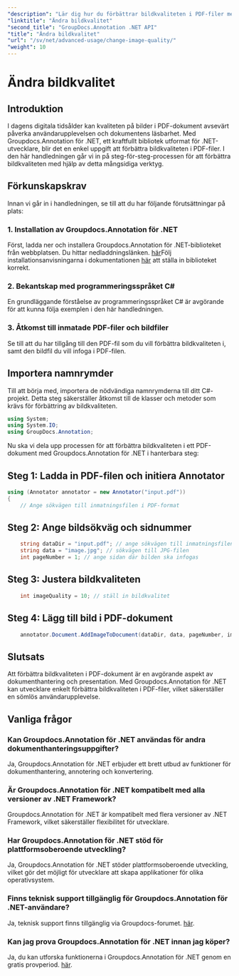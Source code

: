 ```yaml
---
"description": "Lär dig hur du förbättrar bildkvaliteten i PDF-filer med Groupdocs.Annotation för .NET. Följ vår steg-för-steg-guide."
"linktitle": "Ändra bildkvalitet"
"second_title": "GroupDocs.Annotation .NET API"
"title": "Ändra bildkvalitet"
"url": "/sv/net/advanced-usage/change-image-quality/"
"weight": 10
---
```


# Ändra bildkvalitet

## Introduktion
I dagens digitala tidsålder kan kvaliteten på bilder i PDF-dokument avsevärt påverka användarupplevelsen och dokumentens läsbarhet. Med Groupdocs.Annotation för .NET, ett kraftfullt bibliotek utformat för .NET-utvecklare, blir det en enkel uppgift att förbättra bildkvaliteten i PDF-filer. I den här handledningen går vi in på steg-för-steg-processen för att förbättra bildkvaliteten med hjälp av detta mångsidiga verktyg.
## Förkunskapskrav
Innan vi går in i handledningen, se till att du har följande förutsättningar på plats:
### 1. Installation av Groupdocs.Annotation för .NET
Först, ladda ner och installera Groupdocs.Annotation för .NET-biblioteket från webbplatsen. Du hittar nedladdningslänken. [här](https://releases.groupdocs.com/annotation/net/)Följ installationsanvisningarna i dokumentationen [här](https://tutorials.groupdocs.com/annotation/net/) att ställa in biblioteket korrekt.
### 2. Bekantskap med programmeringsspråket C#
En grundläggande förståelse av programmeringsspråket C# är avgörande för att kunna följa exemplen i den här handledningen.
### 3. Åtkomst till inmatade PDF-filer och bildfiler
Se till att du har tillgång till den PDF-fil som du vill förbättra bildkvaliteten i, samt den bildfil du vill infoga i PDF-filen.

## Importera namnrymder
Till att börja med, importera de nödvändiga namnrymderna till ditt C#-projekt. Detta steg säkerställer åtkomst till de klasser och metoder som krävs för förbättring av bildkvaliteten.

```csharp
using System;
using System.IO;
using GroupDocs.Annotation;
```

Nu ska vi dela upp processen för att förbättra bildkvaliteten i ett PDF-dokument med Groupdocs.Annotation för .NET i hanterbara steg:
## Steg 1: Ladda in PDF-filen och initiera Annotator
```csharp
using (Annotator annotator = new Annotator("input.pdf"))
{
    // Ange sökvägen till inmatningsfilen i PDF-format
```
## Steg 2: Ange bildsökväg och sidnummer
```csharp
    string dataDir = "input.pdf"; // ange sökvägen till inmatningsfilen i PDF-format
    string data = "image.jpg"; // sökvägen till JPG-filen
    int pageNumber = 1; // ange sidan där bilden ska infogas
```
## Steg 3: Justera bildkvaliteten
```csharp
    int imageQuality = 10; // ställ in bildkvalitet
```
## Steg 4: Lägg till bild i PDF-dokument
```csharp
    annotator.Document.AddImageToDocument(dataDir, data, pageNumber, imageQuality);
```

## Slutsats
Att förbättra bildkvaliteten i PDF-dokument är en avgörande aspekt av dokumenthantering och presentation. Med Groupdocs.Annotation för .NET kan utvecklare enkelt förbättra bildkvaliteten i PDF-filer, vilket säkerställer en sömlös användarupplevelse.
## Vanliga frågor
### Kan Groupdocs.Annotation för .NET användas för andra dokumenthanteringsuppgifter?
Ja, Groupdocs.Annotation för .NET erbjuder ett brett utbud av funktioner för dokumenthantering, annotering och konvertering.
### Är Groupdocs.Annotation för .NET kompatibelt med alla versioner av .NET Framework?
Groupdocs.Annotation för .NET är kompatibelt med flera versioner av .NET Framework, vilket säkerställer flexibilitet för utvecklare.
### Har Groupdocs.Annotation för .NET stöd för plattformsoberoende utveckling?
Ja, Groupdocs.Annotation för .NET stöder plattformsoberoende utveckling, vilket gör det möjligt för utvecklare att skapa applikationer för olika operativsystem.
### Finns teknisk support tillgänglig för Groupdocs.Annotation för .NET-användare?
Ja, teknisk support finns tillgänglig via Groupdocs-forumet. [här](https://forum.groupdocs.com/c/annotation/10).
### Kan jag prova Groupdocs.Annotation för .NET innan jag köper?
Ja, du kan utforska funktionerna i Groupdocs.Annotation för .NET genom en gratis provperiod. [här](https://releases.groupdocs.com/).